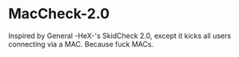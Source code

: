# MacCheck-2.0
Inspired by General -HeX-'s SkidCheck 2.0, except it kicks all users connecting via a MAC. Because fuck MACs.
